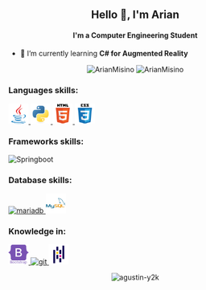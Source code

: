 <h2 align="center"> Hello 👋, I'm Arian </h2>
<h4 align="center">I'm a Computer Engineering Student</h4>

- 🌱 I’m currently learning **C# for Augmented Reality**

<p align="center">
    <img align="center" height="160em"
        src="https://github-readme-stats.vercel.app/api/top-langs/?username=ArianMisino&langs_count=20&layout=compact&hide=css,html,jupyter Notebook&theme=tokyonight"
        alt="ArianMisino" />
    <img align="center" height="160em"
        src="https://github-readme-stats.vercel.app/api?username=ArianMisino&show_icons=true&include_all_commits=true&theme=tokyonight"
        alt="ArianMisino" />
</p>


<h3 align="left">Languages skills:</h3>
<p align="left">
    <a href="https://www.java.com" target="_blank" rel="noreferrer"> <img
            src="https://raw.githubusercontent.com/devicons/devicon/master/icons/java/java-original.svg" alt="java"
            width="40" height="40" /> </a>
    <a href="https://www.python.org" target="_blank" rel="noreferrer"> <img
            src="https://raw.githubusercontent.com/devicons/devicon/master/icons/python/python-original.svg"
            alt="python" width="40" height="40" /> </a>
    <a href="https://www.w3.org/html/" target="_blank" rel="noreferrer"> <img
            src="https://raw.githubusercontent.com/devicons/devicon/master/icons/html5/html5-original-wordmark.svg"
            alt="html5" width="40" height="40" /> </a>
    <a href="https://www.w3schools.com/css/" target="_blank" rel="noreferrer"> <img
            src="https://raw.githubusercontent.com/devicons/devicon/master/icons/css3/css3-original-wordmark.svg"
            alt="css3" width="40" height="40" /> </a>
</p>

<h3 align="left">Frameworks skills:</h3>
<p align="left">
    <img alt="Springboot" src="https://img.shields.io/badge/Spring_Boot-F2F4F9?style=for-the-badge&logo=spring-boot" />
</p>

<h3 align="left">Database skills:</h3>
<p align="left">
    <a href="https://mariadb.org/" target="_blank" rel="noreferrer"> <img
            src="https://www.vectorlogo.zone/logos/mariadb/mariadb-icon.svg" alt="mariadb" width="40" height="40" />
    </a>
    <a href="https://www.mysql.com/" target="_blank" rel="noreferrer"> <img
            src="https://raw.githubusercontent.com/devicons/devicon/master/icons/mysql/mysql-original-wordmark.svg"
            alt="mysql" width="40" height="40" /> </a>
</p>

<h3 align="left">Knowledge in:</h3>
<p align="left">
    <a href="https://getbootstrap.com" target="_blank" rel="noreferrer"> <img
            src="https://raw.githubusercontent.com/devicons/devicon/master/icons/bootstrap/bootstrap-plain-wordmark.svg"
            alt="bootstrap" width="40" height="40" /> </a>
    <a href="https://git-scm.com/" target="_blank" rel="noreferrer"> <img
            src="https://www.vectorlogo.zone/logos/git-scm/git-scm-icon.svg" alt="git" width="40" height="40" /> </a>
    <a href="https://pandas.pydata.org/" target="_blank" rel="noreferrer"> <img
            src="https://raw.githubusercontent.com/devicons/devicon/2ae2a900d2f041da66e950e4d48052658d850630/icons/pandas/pandas-original.svg"
            alt="pandas" width="40" height="40" /> </a>
</p>

<p align="center">
    <img src="https://badges.pufler.dev/visits/agustin-y2k/agustin-y2k" alt="agustin-y2k" />
</p>
